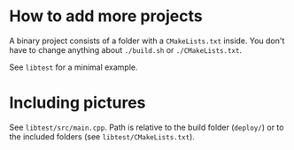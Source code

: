 
# How to add more projects

A binary project consists of a folder with a `CMakeLists.txt` inside. You don't
have to change anything about `./build.sh` or `./CMakeLists.txt`.

See `libtest` for a minimal example.

# Including pictures

See `libtest/src/main.cpp`. Path is relative to the build folder (`deploy/`) or
to the included folders (see `libtest/CMakeLists.txt`).
